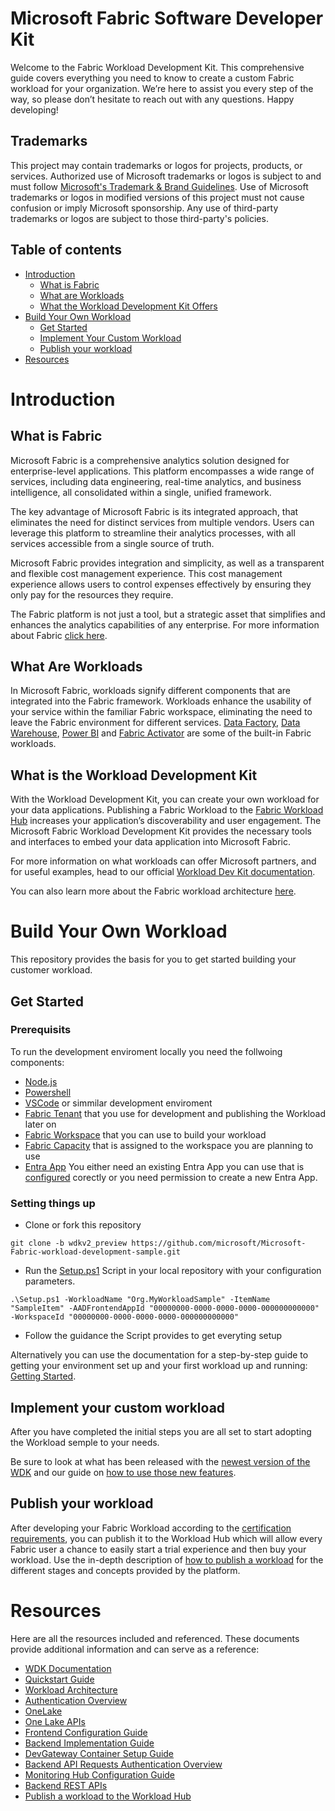 
# Microsoft Fabric Software Developer Kit

Welcome to the Fabric Workload Development Kit. This comprehensive guide covers everything you need to know to create a custom Fabric workload for your organization. We’re here to assist you every step of the way, so please don’t hesitate to reach out with any questions. Happy developing!

## Trademarks

This project may contain trademarks or logos for projects, products, or services. Authorized use of Microsoft
trademarks or logos is subject to and must follow 
[Microsoft's Trademark & Brand Guidelines](https://www.microsoft.com/en-us/legal/intellectualproperty/trademarks/usage/general).
Use of Microsoft trademarks or logos in modified versions of this project must not cause confusion or imply Microsoft sponsorship.
Any use of third-party trademarks or logos are subject to those third-party's policies.

## Table of contents

- [Introduction](#introduction)
  - [What is Fabric](#what-is-fabric)
  - [What are Workloads](#what-are-workloads)
  - [What the Workload Development Kit Offers](#what-the-workload-development-kit-offers)
- [Build Your Own Workload](#build-your-own-workload)
  - [Get Started](#get-started)
  - [Implement Your Custom Workload](#implement-your-custom-workload)
  - [Publish your workload](#publish-you-workload)
- [Resources](#resources)

# Introduction

## What is Fabric

Microsoft Fabric is a comprehensive analytics solution designed for enterprise-level applications. This platform encompasses a wide range of services, including data engineering, real-time analytics, and business intelligence, all consolidated within a single, unified framework.

The key advantage of Microsoft Fabric is its integrated approach, that eliminates the need for distinct services from multiple vendors. Users can leverage this platform to streamline their analytics processes, with all services accessible from a single source of truth.

Microsoft Fabric provides integration and simplicity, as well as a transparent and flexible cost management experience. This cost management experience allows users to control expenses effectively by ensuring they only pay for the resources they require.

The Fabric platform is not just a tool, but a strategic asset that simplifies and enhances the analytics capabilities of any enterprise.
For more information about Fabric [click here](https://learn.microsoft.com/en-us/fabric/get-started/microsoft-fabric-overview).

## What Are Workloads

In Microsoft Fabric, workloads signify different components that are integrated into the Fabric framework. Workloads enhance the usability of your service within the familiar Fabric workspace, eliminating the need to leave the Fabric environment for different services. [Data Factory](https://learn.microsoft.com/en-us/fabric/data-factory/data-factory-overview), [Data Warehouse](https://learn.microsoft.com/en-us/fabric/data-warehouse/data-warehousing), [Power BI](https://learn.microsoft.com/en-us/power-bi/enterprise/service-premium-what-is) and [Fabric Activator](https://learn.microsoft.com/en-us/fabric/real-time-intelligence/data-activator/activator-introduction) are some of the built-in Fabric workloads.

## What is the Workload Development Kit

With the Workload Development Kit, you can create your own workload for your data applications. Publishing a Fabric Workload to the [Fabric Workload Hub](https://learn.microsoft.com/en-us/fabric/workload-development-kit/more-workloads-add) increases your application’s discoverability and user engagement. The Microsoft Fabric Workload Development Kit provides the necessary tools and interfaces to embed your data application into Microsoft Fabric.

For more information on what workloads can offer Microsoft partners, and for useful examples, head to our official [Workload Dev Kit documentation](https://learn.microsoft.com/en-us/fabric/workload-development-kit/development-kit-overview).

You can also learn more about the Fabric workload architecture [here](https://learn.microsoft.com/en-us/fabric/workload-development-kit/workload-environment).


# Build Your Own Workload

This repository provides the basis for you to get started building your customer workload.

## Get Started

### Prerequisits
To run the development enviroment locally you need the follwoing components:

* [Node.js](https://nodejs.org/en/download/)
* [Powershell](https://learn.microsoft.com/en-us/powershell/scripting/install/installing-powershell)
* [VSCode](https://code.visualstudio.com/download) or simmilar development enviroment
* [Fabric Tenant](https://app.fabric.microsoft.com/) that you use for development and publishing the Workload later on
* [Fabric Workspace](https://learn.microsoft.com/en-us/fabric/fundamentals/workspaces) that you can use to build your workload
* [Fabric Capacity](https://learn.microsoft.com/en-us/fabric/enterprise/licenses) that is assigned to the workspace you are planning to use
* [Entra App](https://entra.microsoft.com/) You either need an existing Entra App you can use that is [configured](./docs/WDKv2-How-To.md) corectly or you need permission to create a new Entra App.

### Setting things up

* Clone or fork this repository
```
git clone -b wdkv2_preview https://github.com/microsoft/Microsoft-Fabric-workload-development-sample.git
```
* Run the [Setup.ps1](./scripts/Setup/Setup.ps1) Script in your local repository with your configuration parameters.

```
.\Setup.ps1 -WorkloadName "Org.MyWorkloadSample" -ItemName "SampleItem" -AADFrontendAppId "00000000-0000-0000-0000-000000000000" -WorkspaceId "00000000-0000-0000-0000-000000000000"
```
* Follow the guidance the Script provides to get everyting setup

Alternatively you can use the documentation for a step-by-step guide to getting your environment set up and your first workload up and running: [Getting Started](/docs/WDKv2-Setup.md).

## Implement your custom workload

After you have completed the initial steps you are all set to start adopting the Workload semple to your needs. 

Be sure to look at what has been released with the [newest version of the WDK](/docs/WDKv2-Introduction.md) and our guide on [how to use those new features](docs/WDKv2-How-To.md).

## Publish your workload

After developing your Fabric Workload according to the [certification requirements](https://learn.microsoft.com/en-us/fabric/workload-development-kit/publish-workload-requirements), you can publish it to the Workload Hub which will allow every Fabric user a chance to easily start a trial experience and then buy your workload. Use the  in-depth description of [how to publish a workload](https://learn.microsoft.com/en-us/fabric/workload-development-kit/publish-workload-flow) for the different stages and concepts provided by the platform. 

# Resources

Here are all the resources included and referenced. These documents provide additional information and can serve as a reference:
* [WDK Documentation](https://learn.microsoft.com/en-us/fabric/workload-development-kit/)
* [Quickstart Guide](/docs/WDKv2-Setup.md)
* [Workload Architecture](https://learn.microsoft.com/en-us/fabric/workload-development-kit/workload-environment)
* [Authentication Overview](https://learn.microsoft.com/en-us/fabric/workload-development-kit/authentication-concept)
* [OneLake](https://learn.microsoft.com/en-us/fabric/onelake/onelake-overview)
* [One Lake APIs](https://learn.microsoft.com/en-us/fabric/onelake/onelake-access-api)
* [Frontend Configuration Guide](https://learn.microsoft.com/en-us/fabric/workload-development-kit/extensibility-front-end)
* [Backend Implementation Guide](https://learn.microsoft.com/en-us/fabric/workload-development-kit/extensibility-back-end)
* [DevGateway Container Setup Guide](/tools/DevGatewayContainer/README.md)
* [Backend API Requests Authentication Overview](https://learn.microsoft.com/en-us/fabric/workload-development-kit/back-end-authentication)
* [Monitoring Hub Configuration Guide](https://learn.microsoft.com/en-us/fabric/workload-development-kit/monitoring-hub)
* [Backend REST APIs](https://go.microsoft.com/fwlink/?linkid=2271986)
* [Publish a workload to the Workload Hub](https://learn.microsoft.com/en-us/fabric/workload-development-kit/publish-workload-flow)
